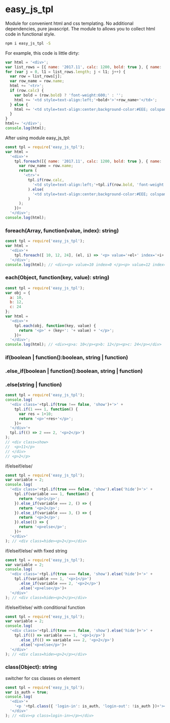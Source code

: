 
# easy_js_tpl
Module for convenient html and css templating. No additional dependencies, pure javascript.
The module to allows you to collect html code in functional style.

```sh
npm i easy_js_tpl -S
```

For example, this code is little dirty:
```js
var html = '<div>';
var list_rows = [{ name: '2017.11', calc: 1200, bold: true }, { name: '2017.12' }];
for (var j = 0, l1 = list_rows.length; j < l1; j++) {
  var row = list_rows[j];
  var row_name = row.name;
  html += '<tr>';
  if (row.calc) {
    var bold = (row.bold) ? 'font-weight:600;' : '';
    html += '<td style=text-align:left;'+bold+'>'+row_name+'</td>';
  } else {
    html += '<td style=text-align:center;background-color:#EEE; colspan=10>'+row_name+'</td>';
  }
}
html+= '</div>';
console.log(html);
```

After using module easy_js_tpl:
```js
const tpl = require('easy_js_tpl');
var html =
  '<div>'+
    tpl.foreach([{ name: '2017.11', calc: 1200, bold: true }, { name: '2017.12' }], function (row) {
      var row_name = row.name;
      return (
        '<tr>'+
          tpl.if(row.calc,
            '<td style=text-align:left;'+tpl.if(row.bold, 'font-weight:600;')+'>'+row_name+'</td>'
          ).else(
            '<td style=text-align:center;background-color:#EEE; colspan=10>'+row_name+'</td>'
          )
      );
    })+
  '</div>';
console.log(html);
```

### foreach(Array, function(value, index): string)
```js
const tpl = require('easy_js_tpl');
var html =
  '<div>'+
    tpl.foreach([ 10, 12, 24], (el, i) => '<p> value='+el+' index='+i+' </p>')+
  '</div>';
console.log(html); // <div><p> value=10 index=0 </p><p> value=12 index=1 </p><p> value=24 index=2 </p></div>
```

### each(Object, function(key, value): string)
```js
const tpl = require('easy_js_tpl');
var obj = {
  a: 10,
  b: 12,
  c: 24
};
var html =
  '<div>'+
    tpl.each(obj, function(key, value) {
      return '<p>' + (key+': '+ value) + '</p>';
    })+
  '</div>';
console.log(html); // <div><p>a: 10</p><p>b: 12</p><p>c: 24</p></div>
```

### if(boolean | function():boolean, string | function)
### .else_if(boolean | function():boolean, string | function)
### .else(string | function)
```js
const tpl = require('easy_js_tpl');
console.log(
  '<div class='+tpl.if(true !== false, 'show')+'>' +
    tpl.if(1 === 1, function() {
      var res = 1+10;
      return '<p>'+res+'</p>';
    })+
  '</div>'+
  tpl.if(() => 2 === 2, '<p>2</p>')
);
// <div class=show>
//  <p>11</p>
// </div>
// <p>2</p>
```

if/elseif/else/
```js
const tpl = require('easy_js_tpl');
var variable = 2;
console.log(
  '<div class='+tpl.if(true === false, 'show').else('hide')+'>' +
    tpl.if(variable === 1, function() {
      return '<p>1</p>';
    }).else_if(variable === 2, () => {
      return '<p>2</p>';
    }).else_if(variable === 3, () => {
      return '<p>3</p>';
    }).else(() => {
      return '<p>else</p>';
    })+
  '</div>'
); // <div class=hide><p>2</p></div>
```

if/elseif/else/ with fixed string
```js
const tpl = require('easy_js_tpl');
var variable = 2;
console.log(
  '<div class='+tpl.if(true === false, 'show').else('hide')+'>' +
    tpl.if(variable === 1, '<p>1</p>')
      .else_if(variable === 2, '<p>2</p>')
      .else('<p>else</p>')+
  '</div>'
); // <div class=hide><p>2</p></div>
```


if/elseif/else/ with conditional function
```js
const tpl = require('easy_js_tpl');
var variable = 2;
console.log(
  '<div class='+tpl.if(true === false, 'show').else('hide')+'>' +
    tpl.if(() => variable === 1, '<p>1</p>')
      .else_if(() => variable === 2, '<p>2</p>')
      .else('<p>else</p>')+
  '</div>'
); // <div class=hide><p>2</p></div>
```


### class(Object): string
switcher for css classes on element
```js
const tpl = require('easy_js_tpl');
var is_auth = true;
console.log(
  '<div>'+
    '<p '+tpl.class({ 'login-in': is_auth, 'login-out': !is_auth })+'></p>'+
  '</div>'
); // <div><p class=login-in></p></div>
```